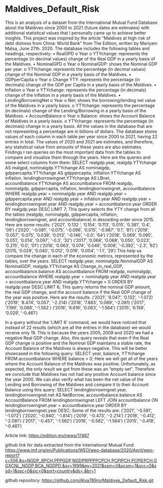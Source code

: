 # Maldives_Default_Risk

This is an analysis of a dataset from the International Mutual Fund Database about the Maldives since 2000 to 2021 (future dates are estimates) with additional statistical values that I personally came up to achieve better insights. 
This project was inspired by the article “Maldives at high risk of debt distress from China: World Bank” from The Edition, written by Mariyam Malsa, June 27th. 2020.
The database includes the following tables and headings, respectively:
•	RealGPD
o	Year
o	YTYchange: represents the percentage (in decimal values) change of the Real GDP in a yearly basis of the Maldives.
•	NominalGPD
o	Year
o	NominalGDP: shows the Nominal GDP per year.
o	YTYchange: represents the percentage (in decimal values) change of the Nominal GDP in a yearly basis of the Maldives.
•	GDPperCapita
o	Year
o	Change YTY: represents the percentage (in decimals) change of the GDP per Capita in a yearly basis of the Maldives.
•	 Inflation
o	Year
o	YTYchange: represents the percentage (in decimals) change of the inflation in a yearly basis of the Maldives.
•	LendingBorrowingNet
o	Year
o	Net: shows the borrowing/lending net value of the Maldives in a yearly basis.
o	YTYchange: represents the percentage (in decimals) change of the Lending/Borrowing in a yearly basis of the Maldives. 
•	AccountBalance
o	Year
o	Balance: shows the Account Balance of Maldives in a yearly basis.
o	YTYchange: represents the percentage (in decimals) change in a yearly basis. 
All the values in the database that are not representing a percentage are in billions of dollars.
The database stores values of each column in each table per year since 2000 to 2021, having 22 entries in total. 
The values of 2020 and 2021 are estimates, and therefore, any statistical value from amounts of these years are also estimates.
Findings
I ran queries on the most important data from the tables to compare and visualize them through the years. Here are the queries and some select columns from them:
SELECT realgdp.year, realgdp.YTYchange AS realgpd, nominalgdp.YTYchange AS nominalgdp, gdppercapita.YTYchange AS gdppercapita, inflation.YTYchange AS inflation, lendingborrowingnet.YTYchange AS LBnet, accountbalance.YTYchange AS accountbalance
FROM realgdp, nominalgdp, gdppercapita, inflation, lendingborrowingnet, accountbalance
WHERE realgdp.year = nominalgdp.year
AND realgdp.year = gdppercapita.year
AND realgdp.year = inflation.year
AND realgdp.year = lendingborrowingnet.year
AND realgdp.year = accountbalance.year
ORDER BY realgdp.year DESC
LIMIT 7;
This query selects the YTY change from all the tables (realgdp, nominalgdp, gdppercapita, inflation, lendingborrowingnet, and accountbalance) in desceding order since 2015. Here are some results:
(‘2021’, ‘0.132 ‘, ‘0.154’, ‘0.113’, ‘0.015’, ‘0.381’, ‘0.4’, ‘09’)
(‘2020’, ‘-0.081’, ’-0.075’, ‘-0.096’, ‘0.015’, ‘-0.987’, ‘0.1’, ‘81’)
(‘2019’, ‘0.057’, ‘0.075’, ‘0.039’, ‘0.013’, ‘-0.146’, ‘-0.0’, ‘64’)
(‘2018’, ‘0.069’, ‘0.095’, ‘0.051’, ‘0.014’, ‘0.097’, ‘-0.3’, ‘32’)
(‘2017’, ’0.068’, ‘0.088’, ‘0.050’, ‘0.023’, ‘0.215’, ‘0.0’, ‘01’)
(‘2016’, ‘0.063’, ‘0.074’, ‘0.046’, ‘0.008’, ‘-0.392’, ‘-2.3’, ‘92’)
(2015, ‘0.029’, ‘0.040’, ‘0.012‘, ‘0.019’, ‘0.004’, ‘-1.1’, ’29’)
This help us compare the change in each of the economic metrics, represented by the tables, over the years.
SELECT realgdp.year, nominalgdp.NominalGDP AS NominalGDP, realgdp.YTYchange AS Change_in_real_GDP, accountbalance.balance AS accountbalance
FROM realgdp, nominalgdp, accountbalance
WHERE realgdp.year = nominalgdp.year
AND realgdp.year = accountbalance.year
AND realgdp.YTYchange > 0
ORDER BY realgdp.year DESC
LIMIT 6;
This query returns the nominal GDP amount, the real GDP change, and the account balance if the Real GDP change of the year was positive. Here are the results.
(‘2021’, ‘9.047’, ‘0.132’, ‘-1.072)
(‘2019’, ‘8.474’, ‘0.057’, ‘-2.214)
(‘2018’, ‘7.883’, ‘0.069’, ‘-2.081)
(‘2017’, ‘7.199’, ‘0.068’, ‘-1.562 )
(‘2016’, ‘6.616’, ‘0.063’, ‘-1.564’)
(‘2015’, ‘6.158’, ‘0.029’, ‘-0.461’)

In a query without the ‘LIMIT 6’ command, we would have noticed that instead of 22 results (which are all the entries in the database) we would receive only 19. This is because the years 2005, 2009 and 2020 we had a negative Real GDP change.
Also, this query reveals that even if the Real GDP change is positive and the Nominal GDP maintains a stable rate, the Account Balance of the Maldives is always negative. This will be better showcased in the following query:
SELECT year, balance, YTYchange
FROM accountbalance
WHERE balance > 0;
Here we will get all of the years where the Account Balance of the Maldives was positive. Unfortunately, as expected, the only result we got from these was an “empty set”. Therefore we conclude that Maldives has not had any positive Account balance since the year 2000.
We can also verify what has been the net value of the Lending and Borrowing of the Maldives and compare it to their Account Balance using this query:
SELECT lendingborrowingnet.year, lendingborrowingnet.net AS NetBorrow, accountbalance.balance AS AccountBalance
FROM lendingborrowingnet
LEFT JOIN accountbalance
ON lendingborrowingnet.year = accountbalance.year
ORDER BY lendingborrowingnet.year DESC;
Some of the results are:
(‘2021’, ‘-0.581’, ‘-1.072’) 
(‘2020’, ‘-0.940’, ‘-1.814’)
(‘2019’, ‘-0.473’, ‘-2.214’)
(‘2018’, ‘-0.412’, ‘-2.081’)
(‘2017’, ‘-0.457’, ‘-1.562’)
(‘2016’, ‘-0.582’, ‘-1.564’)
(‘2015’, ‘-0.418’, ‘-0.461’)



Article link:
https://edition.mv/news/17487 

github link for data extracted from the International Mutual Fund:
https://www.imf.org/en/Publications/WEO/weo-database/2020/April/weo-report?c=556,&s=NGDP_RPCH,PPPGDP,NGDPRPPPPCPCH,PCPIPCH,PCPIEPCH,GGXCNL_NGDP,BCA_NGDPD,&sy=1999&ey=2021&ssm=0&scsm=1&scc=0&ssd=1&ssc=0&sic=0&sort=country&ds=.&br=1

github repository:
https://github.com/Alva789ro/Maldives_Default_Risk.git 
